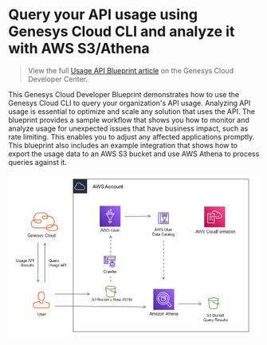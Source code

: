 # Query your API usage using Genesys Cloud CLI and analyze it with AWS S3/Athena

> View the full [Usage API Blueprint article](https://developer.genesys.cloud/blueprints/usage-api-blueprint/) on the Genesys Cloud Developer Center.

This Genesys Cloud Developer Blueprint demonstrates how to use the Genesys Cloud CLI to query your organization's API usage. Analyzing API usage is essential to optimize and scale any solution that uses the API. The blueprint provides a sample workflow that shows you how to monitor and analyze usage for unexpected issues that have business impact, such as rate limiting. This enables you to adjust any affected applications promptly. This blueprint also includes an example integration that shows how to export the usage data to an AWS S3 bucket and use AWS Athena to process queries against it.

![Usage API Blueprint](blueprint/images/overview.png)
